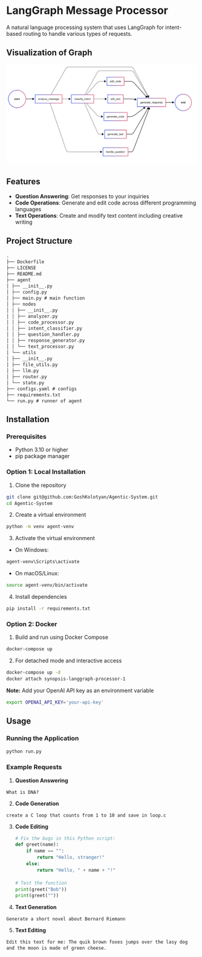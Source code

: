 # **LangGraph Message Processor**
A natural language processing system that uses LangGraph for intent-based routing to handle various types of requests.

## Visualization of Graph

![Visualization of Graph](images/graph.png)


## **Features**
- **Question Answering**: Get responses to your inquiries
- **Code Operations**: Generate and edit code across different programming languages
- **Text Operations**: Create and modify text content including creative writing
## **Project Structure**
```
.
├── Dockerfile
├── LICENSE
├── README.md
├── agent
│ ├── __init__.py
│ ├── config.py
│ ├── main.py # main function
│ ├── nodes
│ │ ├── __init__.py
│ │ ├── analyzer.py
│ │ ├── code_processor.py
│ │ ├── intent_classifier.py
│ │ ├── question_handler.py
│ │ ├── response_generator.py
│ │ └── text_processor.py
│ └── utils
│ ├── __init__.py
│ ├── file_utils.py
│ ├── llm.py
│ ├── router.py
│ └── state.py
├── configs.yaml # configs
├── requirements.txt
└── run.py # runner of agent
```
## **Installation**
### **Prerequisites**
- Python 3.10 or higher
- pip package manager
### **Option 1: Local Installation**
1. Clone the repository
 ```bash
git clone git@github.com:GoshKolotyan/Agentic-System.git
cd Agentic-System
 ```
2. Create a virtual environment
 ```bash
python -m venv agent-venv
 ```
3. Activate the virtual environment
- On Windows:
 ```bash
 agent-venv\Scripts\activate
 ```
- On macOS/Linux:
 ```bash
 source agent-venv/bin/activate
 ```
4. Install dependencies
 ```bash
pip install -r requirements.txt
 ```
### **Option 2: Docker**
1. Build and run using Docker Compose
 ```bash
docker-compose up
 ```

2. For detached mode and interactive access
 ```bash
docker-compose up -d
docker attach synopsis-langgraph-processor-1
 ```

**Note:**
Add your OpenAI API key as an environment variable
```bash
export OPENAI_API_KEY='your-api-key'
```

## **Usage**
### **Running the Application**
```bash
python run.py
```
### **Example Requests**
1. **Question Answering**
 ```
 What is DNA?
 ```
2. **Code Generation**
 ```
 create a C loop that counts from 1 to 10 and save in loop.c
 ```
3. **Code Editing**
   ```python
   # Fix the bugs in this Python script:
   def greet(name):
       if name == "":
           return "Hello, stranger!"
       else:
           return "Hello, " + name + "!"
   
   # Test the function
   print(greet("Bob"))
   print(greet(""))
    ```
 
4. **Text Generation**
 ```
 Generate a short novel about Bernard Riemann
 ```
5. **Text Editing**
 ```
 Edit this text for me: The quik brown foxes jumps over the lasy dog and the moon is made of green cheese.
 ```
